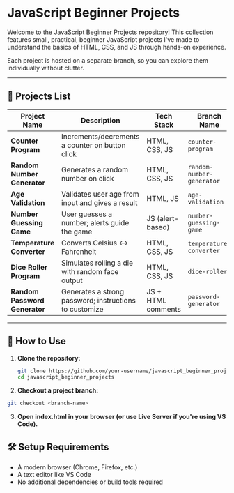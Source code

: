 # JavaScript Beginner Projects 
Welcome to the JavaScript Beginner Projects repository! This collection features small, practical, beginner JavaScript projects I've made to understand the basics of HTML, CSS, and JS through hands-on experience.

Each project is hosted on a separate branch, so you can explore them individually without clutter.

---

## 📂 Projects List

| Project Name                  | Description                                            | Tech Stack          | Branch Name               |
|------------------------------|--------------------------------------------------------|---------------------|---------------------------|
| **Counter Program**          | Increments/decrements a counter on button click        | HTML, CSS, JS       | `counter-program`         |
| **Random Number Generator**  | Generates a random number on click                     | HTML, CSS, JS       | `random-number-generator` |
| **Age Validation**           | Validates user age from input and gives a result       | HTML, JS            | `age-validation`          |
| **Number Guessing Game**     | User guesses a number; alerts guide the game           | JS (alert-based)    | `number-guessing-game`    |
| **Temperature Converter**    | Converts Celsius ↔ Fahrenheit                          | HTML, CSS, JS       | `temperature-converter`   |
| **Dice Roller Program**      | Simulates rolling a die with random face output        | HTML, CSS, JS       | `dice-roller`             |
| **Random Password Generator**| Generates a strong password; instructions to customize | JS + HTML comments  | `password-generator`      |

---

## 🔀 How to Use

1. **Clone the repository:**
   ```bash
   git clone https://github.com/your-username/javascript_beginner_projects.git
   cd javascript_beginner_projects

2. **Checkout a project branch:**
  ```bash
  git checkout <branch-name>
  ```

3. **Open index.html in your browser (or use Live Server if you're using VS Code).**

## 🛠 Setup Requirements
- A modern browser (Chrome, Firefox, etc.)
- A text editor like VS Code
- No additional dependencies or build tools required

